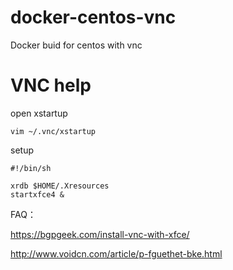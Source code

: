 # docker-centos-vnc
Docker buid for centos with vnc

# VNC help

open xstartup

```
vim ~/.vnc/xstartup
```

setup

```
#!/bin/sh

xrdb $HOME/.Xresources
startxfce4 &
```

FAQ：

https://bgpgeek.com/install-vnc-with-xfce/

http://www.voidcn.com/article/p-fguethet-bke.html
